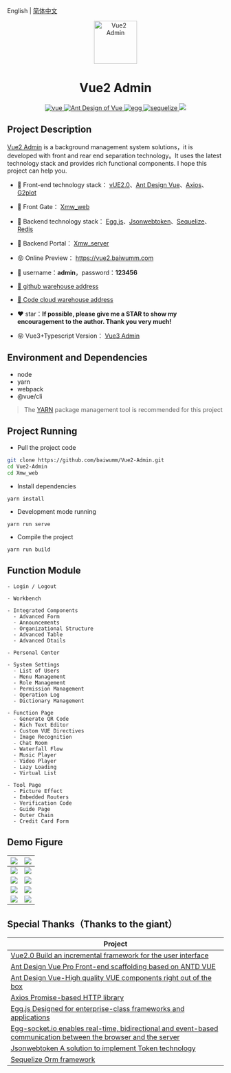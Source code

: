 English | [简体中文](./README.md)

<p align="center"><img width="100" src="https://cdn.baiwumm.com/project/vue2-admin/logo.svg" alt="Vue2 Admin"></p>

<h1 align="center">Vue2 Admin</h1>

<p align="center">
  <a href="https://github.com/vuejs/vue/" target="_blank">
    <img src="https://cdn.baiwumm.com/project/vue2-admin/shield/vue.svg" alt="vue">
  </a>
  <a href="https://github.com/vueComponent/ant-design-vue/" target="_blank">
    <img src="https://cdn.baiwumm.com/project/vue2-admin/shield/antd.svg" alt="Ant Design of Vue">
  </a>
  <a href="https://github.com/eggjs/egg/" target="_blank">
    <img src="https://cdn.baiwumm.com/project/vue2-admin/shield/egg.svg" alt="egg">
  </a>
  <a href="https://github.com/sequelize/sequelize/" target="_blank">
    <img src="https://cdn.baiwumm.com/project/vue2-admin/shield/socket.svg" alt="sequelize">
  </a>
  <a>
    <img src="https://cdn.baiwumm.com/project/vue2-admin/shield/build.svg">
  </a>
</p>

## Project Description

 [Vue2 Admin](https://vue2.baiwumm.com/) is a background management system solutions，it is developed with front and rear end separation technology。It uses the latest technology stack and provides rich functional components. I hope this project can help you.

- 🎯 Front-end technology stack： [vUE2.0](https://github.com/vuejs/vue/)、[Ant Design Vue](https://github.com/vueComponent/ant-design-vue/)、[Axios](https://github.com/axios/axios/)、[G2plot](https://github.com/antvis/G2Plot/)

- 🔗 Front Gate： [Xmw_web](./Xmw_web)

- 🎯 Backend technology stack： [Egg.js](https://github.com/eggjs/egg/)、[Jsonwebtoken](https://github.com/auth0/node-jsonwebtoken/)、[Sequelize](https://github.com/sequelize/sequelize/)、[Redis](https://github.com/redis/redis/)

- 🔗 Backend Portal： [Xmw_server](./Xmw_server)

- 😝 Online Preview： https://vue2.baiwumm.com

- 🔑 username：**admin**，password：**123456**

- [🚀 github warehouse address](https://github.com/baiwumm/Vue2-Admin/)

- [🚀 Code cloud warehouse address](https://gitee.com/baiwumm/Vue2-Admin/)

- ❤️ star：**If possible, please give me a STAR to show my encouragement to the author. Thank you very much!**

- 😝 Vue3+Typescript Version： [Vue3 Admin](https://github.com/baiwumm/Vue3-Admin/)

## Environment and Dependencies

- node
- yarn
- webpack
- @vue/cli

> The [YARN](https://yarnpkg.com/) package management tool is recommended for this project

## Project Running

- Pull the project code
```bash
git clone https://github.com/baiwumm/Vue2-Admin.git
cd Vue2-Admin
cd Xmw_web
```

- Install dependencies
```
yarn install
```

- Development mode running
```
yarn run serve
```

- Compile the project
```
yarn run build
```

## Function Module

```
- Login / Logout

- Workbench

- Integrated Components
  - Advanced Form
  - Announcements
  - Organizational Structure
  - Advanced Table
  - Advanced Dtails

- Personal Center

- System Settings
  - List of Users
  - Menu Management
  - Role Management
  - Permission Management
  - Operation Log
  - Dictionary Management

- Function Page
  - Generate QR Code
  - Rich Text Editor
  - Custom VUE Directives
  - Image Recognition
  - Chat Room
  - Waterfall Flow
  - Music Player
  - Video Player
  - Lazy Loading
  - Virtual List

- Tool Page
  - Picture Effect
  - Embedded Routers
  - Verification Code
  - Guide Page
  - Outer Chain
  - Credit Card Form
```

## Demo Figure

| ![](https://cdn.baiwumm.com/project/vue2-admin/demo/1.jpg!baiwu) | ![](https://cdn.baiwumm.com/project/vue2-admin/demo/2.jpg!baiwu) |
| ------------------------------------------------------------ | ------------------------------------------------------------ |
| ![](https://cdn.baiwumm.com/project/vue2-admin/demo/3.jpg!baiwu) | ![](https://cdn.baiwumm.com/project/vue2-admin/demo/4.jpg!baiwu) |
| ![](https://cdn.baiwumm.com/project/vue2-admin/demo/5.jpg!baiwu) | ![](https://cdn.baiwumm.com/project/vue2-admin/demo/6.jpg!baiwu) |
| ![](https://cdn.baiwumm.com/project/vue2-admin/demo/7.jpg!baiwu) | ![](https://cdn.baiwumm.com/project/vue2-admin/demo/8.jpg!baiwu) |
| ![](https://cdn.baiwumm.com/project/vue2-admin/demo/9.jpg!baiwu) | ![](https://cdn.baiwumm.com/project/vue2-admin/demo/10.jpg!baiwu) |

## Special Thanks（Thanks to the giant）

| Project                                                          |
| ---------------------------------------------------------------- |
| [Vue2.0 Build an incremental framework for the user interface](https://github.com/vuejs/vue/)                              |
| [Ant Design Vue Pro Front-end scaffolding based on ANTD VUE](https://github.com/vueComponent/ant-design-vue-pro/)     |
| [Ant Design Vue-High quality VUE components right out of the box](https://github.com/vueComponent/ant-design-vue/) |
| [Axios Promise-based HTTP library](https://github.com/axios/axios/)   |
| [Egg.js Designed for enterprise-class frameworks and applications](https://github.com/eggjs/egg/)                              |
| [Egg-socket.io enables real-time, bidirectional and event-based communication between the browser and the server](https://github.com/eggjs/egg-socket.io/)     |
| [Jsonwebtoken A solution to implement Token technology](https://github.com/auth0/node-jsonwebtoken/) |
| [Sequelize Orm framework](https://github.com/sequelize/sequelize/)                          |
